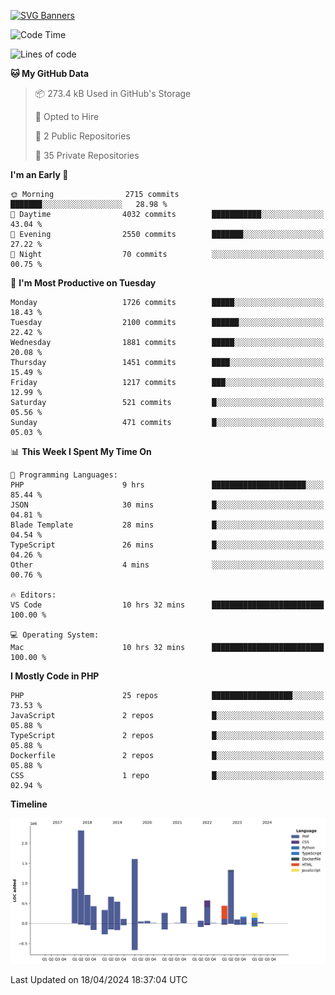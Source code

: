 [![SVG Banners](https://svg-banners.vercel.app/api?type=glitch&text1=Gere_Lajos%F0%9F%92%BB&width=800&height=400)](https://github.com/Akshay090/svg-banners)

<!--START_SECTION:waka-->
![Code Time](http://img.shields.io/badge/Code%20Time-1%2C546%20hrs%2030%20mins-blue)

![Lines of code](https://img.shields.io/badge/From%20Hello%20World%20I%27ve%20Written-11.3%20million%20lines%20of%20code-blue)

**🐱 My GitHub Data** 

> 📦 273.4 kB Used in GitHub's Storage 
 > 
> 💼 Opted to Hire
 > 
> 📜 2 Public Repositories 
 > 
> 🔑 35 Private Repositories 
 > 
**I'm an Early 🐤** 

```text
🌞 Morning                2715 commits        ███████░░░░░░░░░░░░░░░░░░   28.98 % 
🌆 Daytime                4032 commits        ███████████░░░░░░░░░░░░░░   43.04 % 
🌃 Evening                2550 commits        ███████░░░░░░░░░░░░░░░░░░   27.22 % 
🌙 Night                  70 commits          ░░░░░░░░░░░░░░░░░░░░░░░░░   00.75 % 
```
📅 **I'm Most Productive on Tuesday** 

```text
Monday                   1726 commits        █████░░░░░░░░░░░░░░░░░░░░   18.43 % 
Tuesday                  2100 commits        ██████░░░░░░░░░░░░░░░░░░░   22.42 % 
Wednesday                1881 commits        █████░░░░░░░░░░░░░░░░░░░░   20.08 % 
Thursday                 1451 commits        ████░░░░░░░░░░░░░░░░░░░░░   15.49 % 
Friday                   1217 commits        ███░░░░░░░░░░░░░░░░░░░░░░   12.99 % 
Saturday                 521 commits         █░░░░░░░░░░░░░░░░░░░░░░░░   05.56 % 
Sunday                   471 commits         █░░░░░░░░░░░░░░░░░░░░░░░░   05.03 % 
```


📊 **This Week I Spent My Time On** 

```text
💬 Programming Languages: 
PHP                      9 hrs               █████████████████████░░░░   85.44 % 
JSON                     30 mins             █░░░░░░░░░░░░░░░░░░░░░░░░   04.81 % 
Blade Template           28 mins             █░░░░░░░░░░░░░░░░░░░░░░░░   04.54 % 
TypeScript               26 mins             █░░░░░░░░░░░░░░░░░░░░░░░░   04.26 % 
Other                    4 mins              ░░░░░░░░░░░░░░░░░░░░░░░░░   00.76 % 

🔥 Editors: 
VS Code                  10 hrs 32 mins      █████████████████████████   100.00 % 

💻 Operating System: 
Mac                      10 hrs 32 mins      █████████████████████████   100.00 % 
```

**I Mostly Code in PHP** 

```text
PHP                      25 repos            ██████████████████░░░░░░░   73.53 % 
JavaScript               2 repos             █░░░░░░░░░░░░░░░░░░░░░░░░   05.88 % 
TypeScript               2 repos             █░░░░░░░░░░░░░░░░░░░░░░░░   05.88 % 
Dockerfile               2 repos             █░░░░░░░░░░░░░░░░░░░░░░░░   05.88 % 
CSS                      1 repo              █░░░░░░░░░░░░░░░░░░░░░░░░   02.94 % 
```



**Timeline**

![Lines of Code chart](https://raw.githubusercontent.com/gere-lajos/gere-lajos/main/assets/bar_graph.png)


 Last Updated on 18/04/2024 18:37:04 UTC
<!--END_SECTION:waka-->
